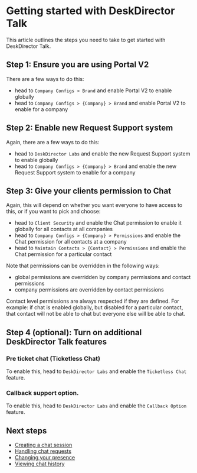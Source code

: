 # Getting started with DeskDirector Talk

This article outlines the steps you need to take to get started with DeskDirector Talk.

## Step 1: Ensure you are using Portal V2

There are a few ways to do this:

* head to `Company Configs > Brand` and enable Portal V2 to enable globally 
* head to `Company Configs > {Company} > Brand` and enable Portal V2 to enable for a company 

## Step 2: Enable new Request Support system

Again, there are a few ways to do this:

* head to `DeskDirector Labs` and enable the new Request Support system to enable globally
* head to `Company Configs > {Company} > Brand` and enable the new Request Support system to enable for a company

## Step 3: Give your clients permission to Chat

Again, this will depend on whether you want everyone to have access to this, or if you want to pick and choose:

* head to `Client Security` and enable the Chat permission to enable it globally for all contacts at all companies
* head to `Company Configs > {Company} > Permissions` and enable the Chat permission for all contacts at a company
* head to `Maintain Contacts > {Contact} > Permissions` and enable the Chat permission for a particular contact

Note that permissions can be overridden in the following ways:

* global permissions are overridden by company permissions and contact permissions
* company permissions are overridden by contact permissions

Contact level permissions are always respected if they are defined. For example: if chat is enabled globally, but disabled for a particular contact, that contact will not be able to chat but everyone else will be able to chat.

## Step 4 (optional): Turn on additional DeskDirector Talk features

### Pre ticket chat (Ticketless Chat)
To enable this, head to `DeskDirector Labs` and enable the `Ticketless Chat` feature.

### Callback support option.
To enable this, head to `DeskDirector Labs` and enable the `Callback Option` feature.

## Next steps
* [Creating a chat session](./creating_a_chat_session.md)
* [Handling chat requests](./handling_chat_requests.md)
* [Changing your presence](./changing_your_presence.md)
* [Viewing chat history](./viewing_chat_history.md)
